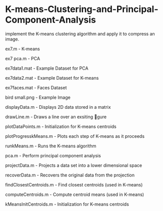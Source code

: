# K-means-Clustering-and-Principal-Component-Analysis
implement the K-means clustering algorithm and apply it to compress an image.

ex7.m -  K-means

ex7 pca.m -  PCA

ex7data1.mat - Example Dataset for PCA

ex7data2.mat - Example Dataset for K-means

ex7faces.mat - Faces Dataset

bird small.png - Example Image

displayData.m - Displays 2D data stored in a matrix

drawLine.m - Draws a line over an exsiting gure

plotDataPoints.m - Initialization for K-means centroids

plotProgresskMeans.m - Plots each step of K-means as it proceeds

runkMeans.m - Runs the K-means algorithm


pca.m - Perform principal component analysis

projectData.m - Projects a data set into a lower dimensional space

recoverData.m - Recovers the original data from the projection

findClosestCentroids.m - Find closest centroids (used in K-means)

computeCentroids.m - Compute centroid means (used in K-means)

kMeansInitCentroids.m - Initialization for K-means centroids

